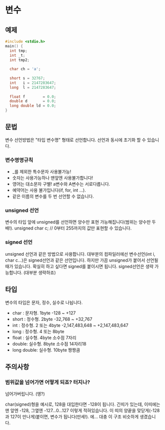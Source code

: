 변수
=========

예제
---------
```c
#include <stdio.h>
main() {
  int tmp;
  int _t;
  int tmp2;
  
  char ch = 'a';
  
  short s = 32767;
  int   i = 2147283647;
  long  l = 2147283647;
  
  float f        = 0.0;
  double d       = 0.0;
  long double ld = 0.0;
}
```

문법
---------
변수 선언방법은
"타입 변수명" 형태로 선언합니다.
선언과 동시에 초기화 할 수 있습니다.
### 변수명명규칙
- _를 제외한 특수문자 사용불가능!
- 숫자는 사용가능하나 맨앞엔 사용불가합니다!
- 영어는 대소문자 구별! a변수와 A변수는 서로다릅니다.
- 예약어는 사용 불가입니다(if, for, int ...).
- 같은 이름의 변수를 두 번 선언할 수 없습니다.
### unsigned 선언
변수의 타입 앞에 unsigned를 선언하면 양수만
표현 가능해집니다(범위는 양수만 두배!). 
      unsigned char c; // 0부터 255까지의 값만 표현할 수 있습니다.
### signed 선언
unsigned 선언과 같은 방법으로 사용합니다. 
대부분의 컴파일러에선 변수선언(int i, char c...)은 signed선언과 같은 선언입니다. 
하지만 가끔 unsigned가 붙어서 선언될 때가 있습니다. 확실히 하고 싶다면 signed를 붙이시면 됩니다. 
signed선언은 생략 가능합니다. (대부분 생략하죠)

타입
--------
변수의 타입은
문자, 정수, 실수로 나뉩니다.
- char  : 문자형. 1byte -128 ~ +127
- short : 정수형. 2byte -32,768 ~ +32,767
- int   : 정수형. 2 또는 4byte -2,147,483,648 ~ +2,147,483,647
- long  : 정수형. 4 또는 8byte
- float : 실수형. 4byte 소수점 7자리
- double: 실수형. 8byte 소수점 14자리18
- long double: 실수형. 10byte 짱짱큼

주의사항
----------
### 범위값을 넘어가면 어떻게 되죠? 터지나?
넘어가버립니다. (엥?)

char(signed)형을 예시로, 128을 대입한다면 -128이 됩니다. 
긴띠가 있는데, 이띠에는맨 앞엔 -128, 그옆엔 -127...0...127 이렇게 적혀있습니다. 
이 띠의 양끝을 맞닫게(-128과 127이 만나게)붙이면, 변수가 됩니다(만세!). 
에... 대충 이 구조 비슷하게 생겼습니다.